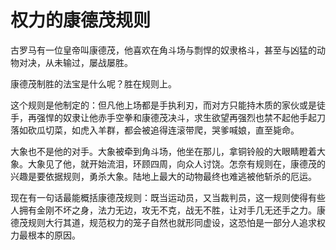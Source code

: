 # 权力的康德茂规则

古罗马有一位皇帝叫康德茂，他喜欢在角斗场与剽悍的奴隶格斗，甚至与凶猛的动物对决，从未输过，屡战屡胜。 

康德茂制胜的法宝是什么呢？胜在规则上。 

这个规则是他制定的：但凡他上场都是手执利刃，而对方只能持木质的家伙或是徒手，再强悍的奴隶让他赤手空拳和康德茂决斗，求生欲望再强烈也禁不起他手起刀落如砍瓜切菜，如虎入羊群，都会被追得连滚带爬，哭爹喊娘，直至毙命。 

大象也不是他的对手。大象被牵到角斗场，他坐在那儿，拿铜铃般的大眼睛瞪着大象。大象见了他，就开始流泪，环顾四周，向众人讨饶。怎奈有规则在，康德茂的兴趣是要依据规则，勇杀大象。陆地上最大的动物最终也难逃被他斩杀的厄运。 

现在有一句话最能概括康德茂规则：既当运动员，又当裁判员，这一规则使得有些人拥有金刚不坏之身，法力无边，攻无不克，战无不胜，让对手几无还手之力。康德茂规则大行其道，规范权力的笼子自然也就形同虚设，这恐怕是一部分人追求权力最根本的原因。